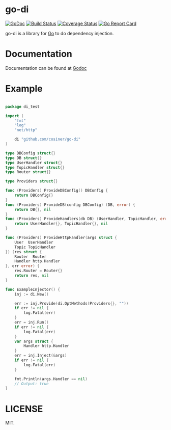 # go-di
[![GoDoc](https://img.shields.io/badge/godoc-reference-blue.svg?style=flat)](https://godoc.org/github.com/cosiner/go-di) 
[![Build Status](https://travis-ci.org/cosiner/go-di.svg?branch=master&style=flat)](https://travis-ci.org/cosiner/go-di)
[![Coverage Status](https://coveralls.io/repos/github/cosiner/go-di/badge.svg?style=flat)](https://coveralls.io/github/cosiner/go-di)
[![Go Report Card](https://goreportcard.com/badge/github.com/cosiner/go-di?style=flat)](https://goreportcard.com/report/github.com/cosiner/go-di)

go-di is a library for [Go](https://golang.org) to do dependency injection. 

# Documentation
Documentation can be found at [Godoc](https://godoc.org/github.com/cosiner/go-di)

# Example
```Go

package di_test

import (
	"fmt"
	"log"
	"net/http"

	di "github.com/cosiner/go-di"
)

type DBConfig struct{}
type DB struct{}
type UserHandler struct{}
type TopicHandler struct{}
type Router struct{}

type Providers struct{}

func (Providers) ProvideDBConfig() DBConfig {
	return DBConfig{}
}
func (Providers) ProvideDB(config DBConfig) (DB, error) {
	return DB{}, nil
}
func (Providers) ProvideHandlers(db DB) (UserHandler, TopicHandler, error) {
	return UserHandler{}, TopicHandler{}, nil
}

func (Providers) ProvideHttpHandler(args struct {
	User  UserHandler
	Topic TopicHandler
}) (res struct {
	Router  Router
	Handler http.Handler
}, err error) {
	res.Router = Router{}
	return res, nil
}

func ExampleInjector() {
	inj := di.New()

	err := inj.Provide(di.OptMethods(Providers{}, ""))
	if err != nil {
		log.Fatal(err)
	}
	err = inj.Run()
	if err != nil {
		log.Fatal(err)
	}
	var args struct {
		Handler http.Handler
	}
	err = inj.Inject(&args)
	if err != nil {
		log.Fatal(err)
	}

	fmt.Println(args.Handler == nil)
	// Output: true
}
```

# LICENSE
MIT.
